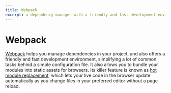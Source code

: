 ```yaml
---
title: Webpack
excerpt: a dependency manager with a friendly and fast development environment, simplifying a lot of common tasks
---
```


# Webpack

[Webpack](https://github.com/webpack/webpack) helps you manage dependencies in your project, and also offers a friendly and fast development environment, simplifying a lot of common tasks behind a simple configuration file. It also allows you to bundle your modules into static assets for browsers. Its killer feature is known as [hot module replacement](https://github.com/webpack/docs/wiki/hot-module-replacement-with-webpack), which lets your live code in the browser update automatically as you change files in your preferred editor without a page reload.
